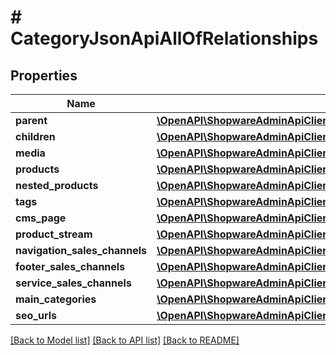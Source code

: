 # # CategoryJsonApiAllOfRelationships

## Properties

Name | Type | Description | Notes
------------ | ------------- | ------------- | -------------
**parent** | [**\OpenAPI\ShopwareAdminApiClient\Model\CategoryJsonApiAllOfRelationshipsParent**](CategoryJsonApiAllOfRelationshipsParent.md) |  | [optional]
**children** | [**\OpenAPI\ShopwareAdminApiClient\Model\CategoryJsonApiAllOfRelationshipsChildren**](CategoryJsonApiAllOfRelationshipsChildren.md) |  | [optional]
**media** | [**\OpenAPI\ShopwareAdminApiClient\Model\CategoryJsonApiAllOfRelationshipsMedia**](CategoryJsonApiAllOfRelationshipsMedia.md) |  | [optional]
**products** | [**\OpenAPI\ShopwareAdminApiClient\Model\CategoryJsonApiAllOfRelationshipsProducts**](CategoryJsonApiAllOfRelationshipsProducts.md) |  | [optional]
**nested_products** | [**\OpenAPI\ShopwareAdminApiClient\Model\CategoryJsonApiAllOfRelationshipsNestedProducts**](CategoryJsonApiAllOfRelationshipsNestedProducts.md) |  | [optional]
**tags** | [**\OpenAPI\ShopwareAdminApiClient\Model\CategoryJsonApiAllOfRelationshipsTags**](CategoryJsonApiAllOfRelationshipsTags.md) |  | [optional]
**cms_page** | [**\OpenAPI\ShopwareAdminApiClient\Model\CategoryJsonApiAllOfRelationshipsCmsPage**](CategoryJsonApiAllOfRelationshipsCmsPage.md) |  | [optional]
**product_stream** | [**\OpenAPI\ShopwareAdminApiClient\Model\CategoryJsonApiAllOfRelationshipsProductStream**](CategoryJsonApiAllOfRelationshipsProductStream.md) |  | [optional]
**navigation_sales_channels** | [**\OpenAPI\ShopwareAdminApiClient\Model\CategoryJsonApiAllOfRelationshipsNavigationSalesChannels**](CategoryJsonApiAllOfRelationshipsNavigationSalesChannels.md) |  | [optional]
**footer_sales_channels** | [**\OpenAPI\ShopwareAdminApiClient\Model\CategoryJsonApiAllOfRelationshipsFooterSalesChannels**](CategoryJsonApiAllOfRelationshipsFooterSalesChannels.md) |  | [optional]
**service_sales_channels** | [**\OpenAPI\ShopwareAdminApiClient\Model\CategoryJsonApiAllOfRelationshipsServiceSalesChannels**](CategoryJsonApiAllOfRelationshipsServiceSalesChannels.md) |  | [optional]
**main_categories** | [**\OpenAPI\ShopwareAdminApiClient\Model\CategoryJsonApiAllOfRelationshipsMainCategories**](CategoryJsonApiAllOfRelationshipsMainCategories.md) |  | [optional]
**seo_urls** | [**\OpenAPI\ShopwareAdminApiClient\Model\CategoryJsonApiAllOfRelationshipsSeoUrls**](CategoryJsonApiAllOfRelationshipsSeoUrls.md) |  | [optional]

[[Back to Model list]](../../README.md#models) [[Back to API list]](../../README.md#endpoints) [[Back to README]](../../README.md)
